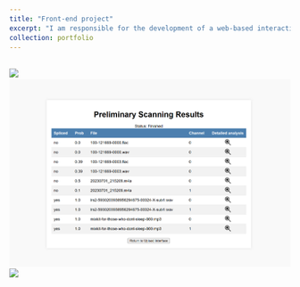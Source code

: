 ```yaml
---
title: "Front-end project"
excerpt: "I am responsible for the development of a web-based interactive and interpretable visual interface for AI audio generation, designed to provide a user-friendly interface for the review and inspection of speech waveforms and spectrograms, and to show the clip probability at each point of the audio.<br/><img src='/images/waveform.png'> Click the title to get more info."
collection: portfolio
---
```


 <br/><img src='/images/upload.png'>
 <br/><img src='/images/table.png'>
  <br/><img src='/images/effecrpic.png'>